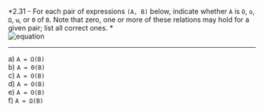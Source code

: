 *2.31 - For each pair of expressions `(A, B)` below, indicate whether `A` is `O`, `o`, `Ω`, `ω`, or `Θ` of `B`. Note that zero, one or more of these relations may hold for a given pair; list all correct ones. *  
![equation](https://github.com/jonathantorres/adm/blob/master/ch2/img/2-31.png)
***
a) `A = Ω(B)`  
b) `A = Θ(B)`  
c) `A = O(B)`  
d) `A = O(B)`  
e) `A = O(B)`  
f) `A = Ω(B)`
